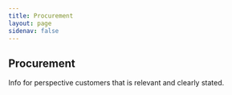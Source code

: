 ```yaml
---
title: Procurement
layout: page
sidenav: false
---
```


## Procurement

Info for perspective customers that is relevant and clearly stated.
